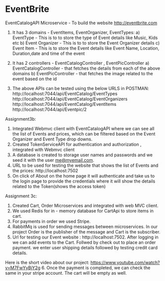 # EventBrite
EventCatalogAPI Microservice - To build the website http://eventbrite.com
1. It has 3 domains - EventItems, EventOrganizer, EventTypes:
 a) EventType  - This is to to store the type of Event details like Music, Kids etc 
 b) Event Organizer - This is to to store the Event Organizer details
 c) Event Item - This is to store the Event details like Event Name, Location, Duration,date and time of the event
2. It has 2 controllers - EventCatalogController , EventPicController
    a) EventCatalogController - that fetches the details from each of the above domains
    b) EventPicController - that fetches the image related to the event based on the id
    
3. The above APIs can be tested using the below URLS in POSTMAN:
http://localhost:7044/api/EventCatalog/EventTypes
http://localhost:7044/api/EventCatalog/EventOrganizers
http://localhost:7044/api/EventCatalog/EventItems
http://localhost:7044/api/Eventpic/2

Assignment3b:

1. Integrated Webmvc client with EventCatalogAPI where we can see all the list of Events and prices, which can be filtered based on the Event Organizer and Event Type drop downs.
2. Created TokenServiceAPI for authentication and authorization , integrated with Webmvc client
3. A database is created to storage user names and passwords and we seed it with the user me@myemail.com.
4. URL to be used for testing the website that shows the list of Events and the prices:
http://localhost:7502
5. On click of About on the home page it will authenticate and take us to the login page to provide the credentials where it will show the details related to the Token(shows the access token)

Assignment 3c:

1. Created Cart, Order Microservices and integrated with web MVC client.
2. We used Redis for in - memory database for CartApi to store items in cart. 
3. For payments in order we used Stripe.
4. RabbitMq is used for sending messages between microservices. In our project Order is the publisher of the message and Cart is the subscriber.
5. Url for testing our Event website : http://localhost:7502. After logging in we can add events to the Cart. Follwed by check out to place an order  payment.
   we enter user shipping details followed by testing credit card details.
   
  Here is the short video about our project:  https://www.youtube.com/watch?v=M7FwYyBjY2g
6. Once the payment is completed, we can check the same in your stripe account. The cart will be empty as well.
